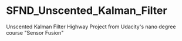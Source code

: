 # SFND_Unscented_Kalman_Filter
  Unscented Kalman Filter Highway Project from Udacity's nano degree course "Sensor Fusion" 

